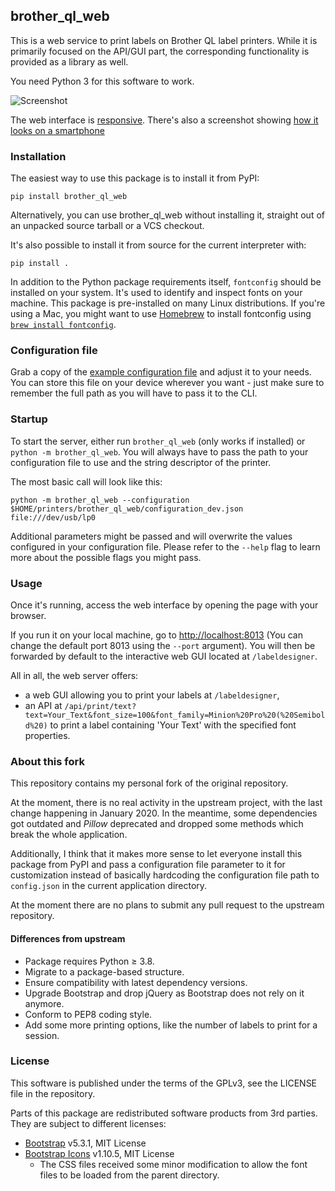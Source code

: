 ## brother\_ql\_web

This is a web service to print labels on Brother QL label printers. While it is primarily focused on the API/GUI part, the corresponding functionality is provided as a library as well.

You need Python 3 for this software to work.

![Screenshot](./static/images/screenshots/Label-Designer_Desktop.png)

The web interface is [responsive](https://en.wikipedia.org/wiki/Responsive_web_design).
There's also a screenshot showing [how it looks on a smartphone](./static/images/screenshots/Label-Designer_Phone.png)

### Installation

The easiest way to use this package is to install it from PyPI:

    pip install brother_ql_web

Alternatively, you can use brother_ql_web without installing it, straight out of an unpacked source tarball or a VCS checkout.

It's also possible to install it from source for the current interpreter with:

    pip install .


In addition to the Python package requirements itself, `fontconfig` should be installed on your system. It's used to identify and inspect fonts on your machine. This package is pre-installed on many Linux distributions. If you're using a Mac, you might want to use [Homebrew](https://brew.sh) to install fontconfig using [`brew install fontconfig`](https://formulae.brew.sh/formula/fontconfig).

### Configuration file

Grab a copy of the [example configuration file](https://github.com/FriedrichFroebel/brother_ql_web/blob/master/config.example.json) and adjust it to your needs. You can store this file on your device wherever you want - just make sure to remember the full path as you will have to pass it to the CLI.

### Startup

To start the server, either run `brother_ql_web` (only works if installed) or `python -m brother_ql_web`. You will always have to pass the path to your configuration file to use and the string descriptor of the printer.

The most basic call will look like this:

    python -m brother_ql_web --configuration $HOME/printers/brother_ql_web/configuration_dev.json file:///dev/usb/lp0

Additional parameters might be passed and will overwrite the values configured in your configuration file. Please refer to the `--help` flag to learn more about the possible flags you might pass.

### Usage

Once it's running, access the web interface by opening the page with your browser.

If you run it on your local machine, go to <http://localhost:8013> (You can change the default port 8013 using the `--port` argument). You will then be forwarded by default to the interactive web GUI located at `/labeldesigner`.

All in all, the web server offers:

* a web GUI allowing you to print your labels at `/labeldesigner`,
* an API at `/api/print/text?text=Your_Text&font_size=100&font_family=Minion%20Pro%20(%20Semibold%20)`
  to print a label containing 'Your Text' with the specified font properties.

### About this fork

This repository contains my personal fork of the original repository.

At the moment, there is no real activity in the upstream project, with the last change happening in January 2020. In the meantime, some dependencies got outdated and *Pillow* deprecated and dropped some methods which break the whole application.

Additionally, I think that it makes more sense to let everyone install this package from PyPI and pass a configuration file parameter to it for customization instead of basically hardcoding the configuration file path to `config.json` in the current application directory.

At the moment there are no plans to submit any pull request to the upstream repository.

#### Differences from upstream

  * Package requires Python ≥ 3.8.
  * Migrate to a package-based structure.
  * Ensure compatibility with latest dependency versions.
  * Upgrade Bootstrap and drop jQuery as Bootstrap does not rely on it anymore.
  * Conform to PEP8 coding style.
  * Add some more printing options, like the number of labels to print for a session.

### License

This software is published under the terms of the GPLv3, see the LICENSE file in the repository.

Parts of this package are redistributed software products from 3rd parties. They are subject to different licenses:

* [Bootstrap](https://github.com/twbs/bootstrap) v5.3.1, MIT License
* [Bootstrap Icons](https://github.com/twbs/icons) v1.10.5, MIT License
  * The CSS files received some minor modification to allow the font files to be loaded from the parent directory.
